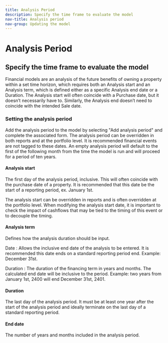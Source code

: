 ```yaml
---
title: Analysis Period
description: Specify the time frame to evaluate the model
nav-title: Analysis period
nav-group: Updating the model
---
```


# Analysis Period

## Specify the time frame to evaluate the model

Financial models are an analysis of the future benefits of owning a property
within a set time horizon, which requires both an Analysis start and an Analysis
term, which is defined either as a specific Analysis end date or a Duration.
The Analysis start will often coincide with a Purchase date, but it doesn’t
necessarily have to. Similarly, the Analysis end doesn’t need to coincide with
the intended Sale date.

### Setting the analysis period

Add the analysis period to the model by selecting "Add analysis period" and
complete the associated form. The analysis period can be overridden in both
reports and at the portfolio level. It is recommended financial events are not
tagged to these dates. An empty analysis period will default to the first of the
following month from the time the model is run and will proceed for a period of
ten years.

#### Analysis start

The first day of the analysis period, inclusive. This will often coincide with
the purchase date of a property. It is recommended that this date be the start
of a reporting period, ex. January 1st.

The analysis start can be overridden in reports and is often overridden at the
portfolio level. When modifying the analysis start date, it is important to
check the impact of cashflows that may be tied to the timing of this event or
to decouple the timing.

#### Analysis term

Defines how the analysis duration should be input.

Date
:   Allows the inclusive end date of the analysis to be entered.
    It is recommended this date ends on a standard reporting period end.
    Example: December 31st.

Duration
:   The duration of the financing term in years and months. The calculated end
    date will be inclusive to the period. Example: two years from January 1st,
    2400 will end December 31st, 2401.

#### Duration

The last day of the analysis period. It must be at least one year after the
start of the analysis period and ideally terminate on the last day of a standard
reporting period.

#### End date

The number of years and months included in the analysis period.
